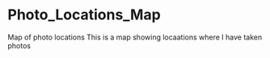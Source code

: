 # Photo_Locations_Map
Map of photo locations
This is a map showing locaations where I have taken photos
